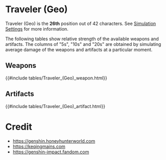 # Traveler (Geo)

Traveler (Geo) is the **26th** position out of 42 characters. See
[Simulation Settings](./simulation_settings.md) for more information.

The following tables show relative strength of the available weapons and
artifacts. The columns of "5s", "10s" and "20s" are obtained by
simulating average damage of the weapons and artifacts at a particular
moment.

## Weapons

{{#include tables/Traveler_(Geo)_weapon.html}}

## Artifacts

{{#include tables/Traveler_(Geo)_artifact.html}}

# Credit

- <https://genshin.honeyhunterworld.com>
- <https://keqingmains.com>
- <https://genshin-impact.fandom.com>
